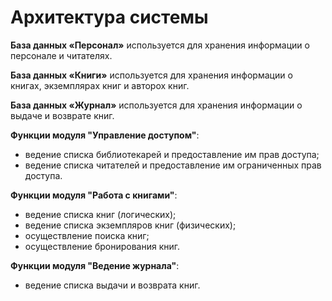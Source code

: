﻿# Архитектура системы
**База данных «Персонал»** используется для хранения информации о персонале и читателях.

**База данных «Книги»** используется для хранения информации о книгах, экземплярах книг и авторох книг.

**База данных «Журнал»** используется для хранения информации о выдаче и возврате книг.

**Функции модуля "Управление доступом"**:
* ведение списка библиотекарей и предоставление им прав доступа;
* ведение списка читателей и предоставление им ограниченных прав доступа.

**Функции модуля "Работа с книгами"**:
* ведение списка книг (логических);
* ведение списка экземпляров книг (физических);
* осуществление поиска книг;
* осуществление бронирования книг.

**Функции модуля "Ведение журнала"**:
* ведение списка выдачи и возврата книг.
